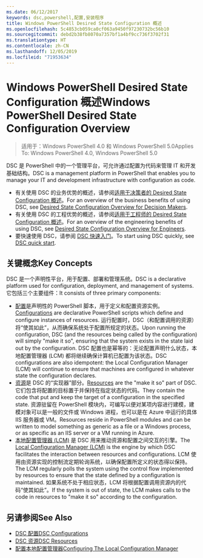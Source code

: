```yaml
---
ms.date: 06/12/2017
keywords: dsc,powershell,配置,安装程序
title: Windows PowerShell Desired State Configuration 概述
ms.openlocfilehash: 5c4853cb059ca0cf063a9450f97230732bc56b10
ms.sourcegitcommit: debd2b38fb8070a7357bf1a4bf9cc736f3702f31
ms.translationtype: HT
ms.contentlocale: zh-CN
ms.lasthandoff: 12/05/2019
ms.locfileid: "71953634"
---
```

# <a name="windows-powershell-desired-state-configuration-overview"></a><span data-ttu-id="05fb8-103">Windows PowerShell Desired State Configuration 概述</span><span class="sxs-lookup"><span data-stu-id="05fb8-103">Windows PowerShell Desired State Configuration Overview</span></span>

> <span data-ttu-id="05fb8-104">适用于：Windows PowerShell 4.0 和 Windows PowerShell 5.0</span><span class="sxs-lookup"><span data-stu-id="05fb8-104">Applies To: Windows PowerShell 4.0, Windows PowerShell 5.0</span></span>

<span data-ttu-id="05fb8-105">DSC 是 PowerShell 中的一个管理平台，可允许通过配置为代码来管理 IT 和开发基础结构。</span><span class="sxs-lookup"><span data-stu-id="05fb8-105">DSC is a management platform in PowerShell that enables you to manage your IT and development infrastructure with configuration as code.</span></span>

- <span data-ttu-id="05fb8-106">有关使用 DSC 的业务优势的概述，请参阅[适用于决策者的 Desired State Configuration 概述](decisionMaker.md)。</span><span class="sxs-lookup"><span data-stu-id="05fb8-106">For an overview of the business benefits of using DSC, see [Desired State Configuration Overview for Decision Makers](decisionMaker.md).</span></span>
- <span data-ttu-id="05fb8-107">有关使用 DSC 的工程优势的概述，请参阅[适用于工程师的 Desired State Configuration 概述](DscForEngineers.md)。</span><span class="sxs-lookup"><span data-stu-id="05fb8-107">For an overview of the engineering benefits of using DSC, see [Desired State Configuration Overview for Engineers](DscForEngineers.md).</span></span>
- <span data-ttu-id="05fb8-108">要快速使用 DSC，请参阅 [DSC 快速入门](../quickstarts/website-quickstart.md)。</span><span class="sxs-lookup"><span data-stu-id="05fb8-108">To start using DSC quickly, see [DSC quick start](../quickstarts/website-quickstart.md).</span></span>

## <a name="key-concepts"></a><span data-ttu-id="05fb8-109">关键概念</span><span class="sxs-lookup"><span data-stu-id="05fb8-109">Key Concepts</span></span>

<span data-ttu-id="05fb8-110">DSC 是一个声明性平台，用于配置、部署和管理系统。</span><span class="sxs-lookup"><span data-stu-id="05fb8-110">DSC is a declarative platform used for configuration, deployment, and management of systems.</span></span> <span data-ttu-id="05fb8-111">它包括三个主要组件：</span><span class="sxs-lookup"><span data-stu-id="05fb8-111">It consists of three primary components:</span></span>

- <span data-ttu-id="05fb8-112">[配置](../configurations/configurations.md)是声明性的 PowerShell 脚本，用于定义和配置资源实例。</span><span class="sxs-lookup"><span data-stu-id="05fb8-112">[Configurations](../configurations/configurations.md) are declarative PowerShell scripts which define and configure instances of resources.</span></span>
    <span data-ttu-id="05fb8-113">运行配置时，DSC（和配置调用的资源）将“使其如此”，从而确保系统处于配置所规定的状态。</span><span class="sxs-lookup"><span data-stu-id="05fb8-113">Upon running the configuration, DSC (and the resources being called by the configuration) will simply "make it so", ensuring that the system exists in the state laid out by the configuration.</span></span>
    <span data-ttu-id="05fb8-114">DSC 配置也是幂等的：无论配置声明什么状态，本地配置管理器 (LCM) 都将继续确保计算机已配置为该状态。</span><span class="sxs-lookup"><span data-stu-id="05fb8-114">DSC configurations are also idempotent: the Local Configuration Manager (LCM) will continue to ensure that machines are configured in whatever state the configuration declares.</span></span>
- <span data-ttu-id="05fb8-115">[资源](../resources/resources.md)是 DSC 的“实现器”部分。</span><span class="sxs-lookup"><span data-stu-id="05fb8-115">[Resources](../resources/resources.md) are the "make it so" part of DSC.</span></span> <span data-ttu-id="05fb8-116">它们包含将配置的目标置于并保持在指定状态的代码。</span><span class="sxs-lookup"><span data-stu-id="05fb8-116">They contain the code that put and keep the target of a configuration in the specified state.</span></span>
    <span data-ttu-id="05fb8-117">资源驻留在 PowerShell 模块内，可编写以便对某项内容进行建模，建模对象可以是一般的文件或 Windows 进程，也可以是在 Azure 中运行的具体 IIS 服务器或 VM。</span><span class="sxs-lookup"><span data-stu-id="05fb8-117">Resources reside in PowerShell modules and can be written to model something as generic as a file or a Windows process, or as specific as an IIS server or a VM running in Azure.</span></span>
- <span data-ttu-id="05fb8-118">[本地配置管理器 (LCM)](../managing-nodes/metaConfig.md) 是 DSC 用来推动资源和配置之间交互的引擎。</span><span class="sxs-lookup"><span data-stu-id="05fb8-118">The [Local Configuration Manager (LCM)](../managing-nodes/metaConfig.md) is the engine by which DSC facilitates the interaction between resources and configurations.</span></span>
    <span data-ttu-id="05fb8-119">LCM 使用由资源实现的控制流定期轮询系统，以确保配置所定义的状态得以保持。</span><span class="sxs-lookup"><span data-stu-id="05fb8-119">The LCM regularly polls the system using the control flow implemented by resources to ensure that the state defined by a configuration is maintained.</span></span>
    <span data-ttu-id="05fb8-120">如果系统不处于相应状态，LCM 将根据配置调用资源内的代码“使其如此”。</span><span class="sxs-lookup"><span data-stu-id="05fb8-120">If the system is out of state, the LCM makes calls to the code in resources to "make it so" according to the configuration.</span></span>

## <a name="see-also"></a><span data-ttu-id="05fb8-121">另请参阅</span><span class="sxs-lookup"><span data-stu-id="05fb8-121">See Also</span></span>

- [<span data-ttu-id="05fb8-122">DSC 配置</span><span class="sxs-lookup"><span data-stu-id="05fb8-122">DSC Configurations</span></span>](../configurations/configurations.md)
- [<span data-ttu-id="05fb8-123">DSC 资源</span><span class="sxs-lookup"><span data-stu-id="05fb8-123">DSC Resources</span></span>](../resources/resources.md)
- [<span data-ttu-id="05fb8-124">配置本地配置管理器</span><span class="sxs-lookup"><span data-stu-id="05fb8-124">Configuring The Local Configuration Manager</span></span>](../managing-nodes/metaConfig.md)
